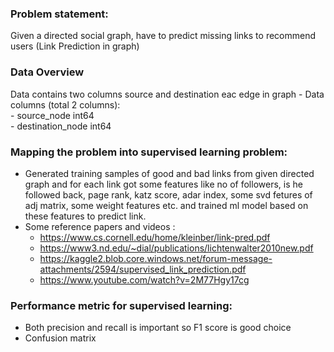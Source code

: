 ### Problem statement: 
Given a directed social graph, have to predict missing links to recommend users (Link Prediction in graph)

### Data Overview

Data contains two columns source and destination eac edge in graph 
    - Data columns (total 2 columns):  
    - source_node         int64  
    - destination_node    int64  
    
### Mapping the problem into supervised learning problem:
- Generated training samples of good and bad links from given directed graph and for each link got some features like no of followers, is he followed back, page rank, katz score, adar index, some svd fetures of adj matrix, some weight features etc. and trained ml model based on these features to predict link. 
- Some reference papers and videos :  
    - https://www.cs.cornell.edu/home/kleinber/link-pred.pdf
    - https://www3.nd.edu/~dial/publications/lichtenwalter2010new.pdf
    - https://kaggle2.blob.core.windows.net/forum-message-attachments/2594/supervised_link_prediction.pdf
    - https://www.youtube.com/watch?v=2M77Hgy17cg
    
### Performance metric for supervised learning:  
- Both precision and recall is important so F1 score is good choice
- Confusion matrix
